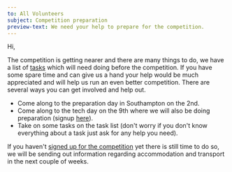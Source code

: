 ```yaml
---
to: All Volunteers
subject: Competition preparation
preview-text: We need your help to prepare for the competition.
---
```


Hi,

The competition is getting nearer and there are many things to do, we have a list of [tasks][task-list] which will need doing before the competition.
If you have some spare time and can give us a hand your help would be much appreciated and will help us run an even better competition.
There are several ways you can get involved and help out.

* Come along to the preparation day in Southampton on the 2nd.
* Come along to the tech day on the 9th where we will also be doing preparation (signup [here][techday-signup]).
* Take on some tasks on the task list (don't worry if you don't know everything about a task just ask for any help you need).

If you haven't [signed up for the competition][signup-form] yet there is still time to do so, we will be sending out information regarding accommodation and transport in the next couple of weeks.

[task-list]: https://github.com/srobo/tasks/milestone/3
[techday-signup]: https://goo.gl/forms/rzlrlU1eu3cyu2QH2
[signup-form]: https://goo.gl/forms/xdQN6J8cFODYvtNA3
